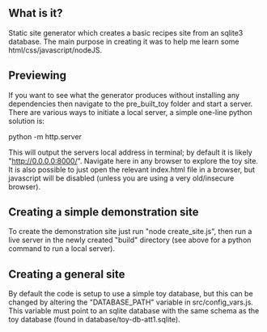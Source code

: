 ## What is it?

Static site generator which creates a basic recipes site from an sqlite3 database. The main purpose in creating it was to help me learn some html/css/javascript/nodeJS.

## Previewing

If you want to see what the generator produces without installing any dependencies then navigate to the pre_built_toy folder and start a server. There are various ways to initiate a local server, a simple one-line python solution is:

python -m http.server

This will output the servers local address in terminal; by default it is likely "http://0.0.0.0:8000/". Navigate here in any browser to explore the toy site. It is also possible to just open the relevant index.html file in a browser, but javascript will be disabled (unless you are using a very old/insecure browser).

## Creating a simple demonstration site

To create the demonstration site just run "node create\_site.js", then run a live server in the newly created "build" directory (see above for a python command to run a local server).

## Creating a general site

By default the code is setup to use a simple toy database, but this can be changed by altering the "DATABASE_PATH" variable in src/config\_vars.js. This variable must point to an sqlite database with the same schema as the toy database (found in database/toy-db-att1.sqlite).

